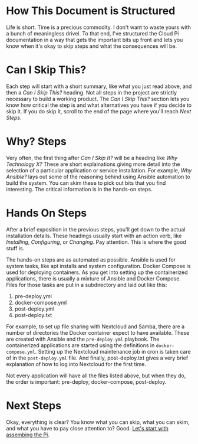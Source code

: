 # How This Document is Structured
Life is short. Time is a precious commodity. I don't want to waste yours with a bunch of meaningless drivel. To that end, I've structured the Cloud Pi documentation in a way that gets the important bits up front and lets you know when it's okay to skip steps and what the consequences will be.

# Can I Skip This?
Each step will start with a short summary, like what you just read above, and then a _Can I Skip This?_ heading. Not all steps in the project are strictly necessary to build a working product. The _Can I Skip This?_ section lets you know how critical the step is and what alternatives you have if you decide to skip it. If you do skip it, scroll to the end of the page where you'll reach _Next Steps_. 

# Why? Steps
Very often, the first thing after _Can I Skip It?_ will be a heading like _Why Technology X?_ These are short explainations giving more detail into the selection of a particular application or service installation. For example, _Why Ansible?_ lays out some of the reasoning behind using Ansible automation to build the system. You can skim these to pick out bits that you find interesting. The critical information is in the hands-on steps.

# Hands On Steps
After a brief exposition in the previous steps, you'll get down to the actual installation details. These headings usually start with an action verb, like _Installing_, _Configuring_, or _Changing_. Pay attention. This is where the good stuff is.

The hands-on steps are as automated as possible. Ansible is used for system tasks, like apt installs and system configuration. Docker Compose is used for deploying containers. As you get into setting up the containerized applications, there is usually a mixture of Ansible and Docker Compose. Files for those tasks are put in a subdirectory and laid out like this:

1. pre-deploy.yml
2. docker-compose.yml
3. post-deploy.yml
4. post-deploy.txt

For example, to set up file sharing with Nextcloud and Samba, there are a number of directories the Docker container expect to have available. These are created with Ansible and the `pre-deploy.yml` playbook. The containerized applications are started using the definitions in `docker-compose.yml`. Setting up the Nextcloud maintenance job in cron is taken care of in the `post-deploy.yml` file. And finally, post-deploy.txt gives a very brief explanation of how to log into Nextcloud for the first time.

Not every application will have all the files listed above, but when they do, the order is important: pre-deploy, docker-compose, post-deploy.

# Next Steps
Okay, everything is clear? You know what you can skip, what you can skim, and what you have to pay close attention to? Good. [Let's start with assembing the Pi](install-hardware-os.md).
